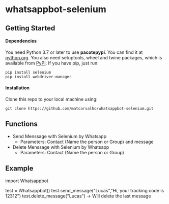 # whatsappbot-selenium

## Getting Started
#### Dependencies
You need Python 3.7 or later to use **pacotepypi**. You can find it at [python.org](https://www.python.org/).
You also need setuptools, wheel and twine packages, which is available from [PyPI](https://pypi.org). If you have pip, just run:
```
pip install selenium
pip install webdriver-manager
```
#### Installation
Clone this repo to your local machine using:
```
git clone https://github.com/matcarvalho/whatsappbot-selenium.git
```
## Functions
- Send Menssage with Selenium by Whatsapp
  - Parameters: Contact  (Name the person or Group) and message
- Delete Menssage with Selenium by Whatsapp
  - Parameters: Contact (Name the person or Group)

## Example

import Whatsappbot

test = Whatsappbot()
test.send_message("Lucas","Hi, your tracking code is 12312")
test.delete_message("Lucas") -> Will delete the last message
